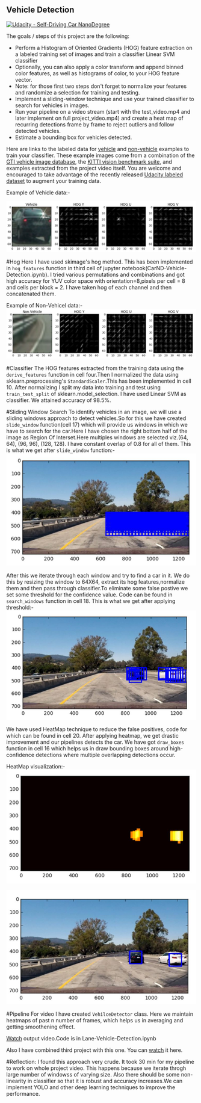 ## Vehicle Detection
[![Udacity - Self-Driving Car NanoDegree](https://s3.amazonaws.com/udacity-sdc/github/shield-carnd.svg)](http://www.udacity.com/drive)


The goals / steps of this project are the following:

* Perform a Histogram of Oriented Gradients (HOG) feature extraction on a labeled training set of images and train a classifier Linear SVM classifier
* Optionally, you can also apply a color transform and append binned color features, as well as histograms of color, to your HOG feature vector. 
* Note: for those first two steps don't forget to normalize your features and randomize a selection for training and testing.
* Implement a sliding-window technique and use your trained classifier to search for vehicles in images.
* Run your pipeline on a video stream (start with the test_video.mp4 and later implement on full project_video.mp4) and create a heat map of recurring detections frame by frame to reject outliers and follow detected vehicles.
* Estimate a bounding box for vehicles detected.

Here are links to the labeled data for [vehicle](https://s3.amazonaws.com/udacity-sdc/Vehicle_Tracking/vehicles.zip) and [non-vehicle](https://s3.amazonaws.com/udacity-sdc/Vehicle_Tracking/non-vehicles.zip) examples to train your classifier.  These example images come from a combination of the [GTI vehicle image database](http://www.gti.ssr.upm.es/data/Vehicle_database.html), the [KITTI vision benchmark suite](http://www.cvlibs.net/datasets/kitti/), and examples extracted from the project video itself.   You are welcome and encouraged to take advantage of the recently released [Udacity labeled dataset](https://github.com/udacity/self-driving-car/tree/master/annotations) to augment your training data.  

Example of Vehicle data:-

![Vehicle](assets/VehicleEg.JPG)

#Hog
Here I have used skimage's hog method. This has been implemented in `hog_features` function in third cell of jupyter notebook(CarND-Vehicle-Detection.ipynb).
I tried various permutations and combinations and got high accuracy for YUV color space with orientation=8,pixels per cell = 8
and cells per block = 2.
I have taken hog of each channel and then concatenated them.

Example of Non-Vehicel data:-
![NonVehicle](assets/NonVehicleEg.JPG)

#Classifier
The HOG features extracted from the training data using the `derive_features` function in cell four.Then I normalized the data using sklearn.preprocessing's `StandardScaler`.This has been implemented in cell 10.
After normailzing I split my data into training and test using `train_test_split` of sklearn.model_selection.
I have used Linear SVM as classifier. We attained accuracy of 98.5%.

#Sliding Window Search
To identify vehicles in an image, we will use a sliding windows approach to detect vehicles.So for this we have created `slide_window` function(cell 17) which will provide us windows in which we have to search for the car.Here I have chosen the right bottom half of the image as Region Of Interset.Here multiples windows are selected viz.(64, 64), (96, 96), (128, 128). I have constant overlap of 0.8 for all of them.
This is what we get after `slide_window` function:-
![SlideWindows](assets/SlideWindows.JPG)

After this we iterate through each window and try to find a car in it. We do this by resizing the window to 64X64, extract its hog features,normalize them and then pass through classifier.To eliminate some false postive we set some threshold for the confidence value. Code can be found in `search_windows` function in cell 18.
This is what we get after applying threshold:-
![SlideWindowThreshold](assets/SlideWindowsThreshold.JPG)

We have used HeatMap technique to reduce the false positives, code for which can be found in cell 20. 
After applying heatmap, we get drastic improvement and our pipelines detects the car. We have got `draw_boxes` function in cell 16 which helps us in draw bounding boxes around high-confidence detections where multiple overlapping detections occur.

HeatMap visualization:-
![HeatMap](assets/HeatMap.JPG)

![SlideWindowsHeatMap](assets/SlideWindowsHeatMap.JPG)

#Pipeline
For video I have created `VehilceDetector` class. Here we maintain heatmaps of past n number of frames, which helps us in averaging and getting smoothening effect.

[Watch](https://www.youtube.com/watch?v=d49HwGTXhgw) output video.Code is in Lane-Vehicle-Detection.ipynb

Also I have combined third project with this one. You can [watch](https://www.youtube.com/watch?v=dSp0ku_ZokE) it here.

#Reflection:
I found this approach very crude. It took 30 min for my pipeline to work on whole project video. This happens because we iterate throgh large number of windowss of varying size. Also there should be some non-linearity in classifier so that it is robust and accuracy increases.We can implement YOLO and other deep learning techniques to improve the performance.
